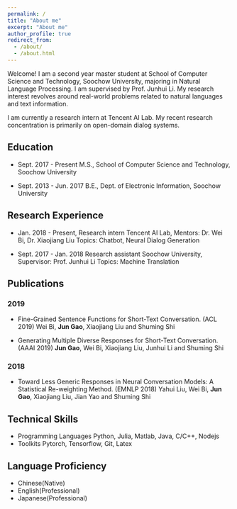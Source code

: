 ```yaml
---
permalink: /
title: "About me"
excerpt: "About me"
author_profile: true
redirect_from: 
  - /about/
  - /about.html
---
```


Welcome! I am a second year master student at School of Computer Science and Technology, Soochow University, majoring in Natural Language Processing. I am supervised by Prof. Junhui Li. My research interest revolves around real-world problems related to natural languages and text information.

I am currently a research intern at Tencent AI Lab. My recent research concentration is primarily on open-domain dialog systems.

## Education

- Sept. 2017 - Present
  M.S., School of Computer Science and Technology, Soochow University

- Sept. 2013 - Jun. 2017
  B.E., Dept. of Electronic Information, Soochow University



## Research Experience

- Jan. 2018 - Present, Research intern
  Tencent AI Lab, Mentors: Dr. Wei Bi, Dr. Xiaojiang Liu
  Topics: Chatbot, Neural Dialog Generation

- Sept. 2017 - Jan. 2018 Research assistant
  Soochow University, Supervisor: Prof. Junhui Li
  Topics: Machine Translation



## Publications

### 2019

- Fine-Grained Sentence Functions for Short-Text Conversation. (ACL 2019)
  Wei Bi, **Jun Gao**, Xiaojiang Liu and Shuming Shi
  
- Generating Multiple Diverse Responses for Short-Text Conversation. (AAAI 2019)
  **Jun Gao**, Wei Bi, Xiaojiang Liu, Junhui Li and Shuming Shi
  

### 2018

- Toward Less Generic Responses in Neural Conversation Models: A Statistical Re-weighting Method. (EMNLP 2018)
  Yahui Liu, Wei Bi, **Jun Gao**, Xiaojiang Liu, Jian Yao and Shuming Shi



## Technical Skills

- Programming Languages
  Python, Julia, Matlab, Java, C/C++, Nodejs
- Toolkits
  Pytorch, Tensorflow, Git, Latex



## Language Proficiency

- Chinese(Native)
- English(Professional)
- Japanese(Professional)
